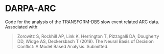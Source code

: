 # DARPA-ARC

Code for the analysis of the TRANSFORM-DBS slow event related ARC data. Associated with:

> Zorowitz S, Rockhill AP, Link K, Herrington T, Pizzagalli DA, Dougherty DD, Widge AS, Deckersbach T (2019). The Neural Basis of Decision Conflict: A Model Based Analysis. Submitted.


